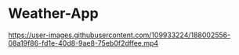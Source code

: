 # Weather-App

https://user-images.githubusercontent.com/109933224/188002556-08a19f86-fd1e-40d8-9ae8-75eb0f2dffee.mp4

